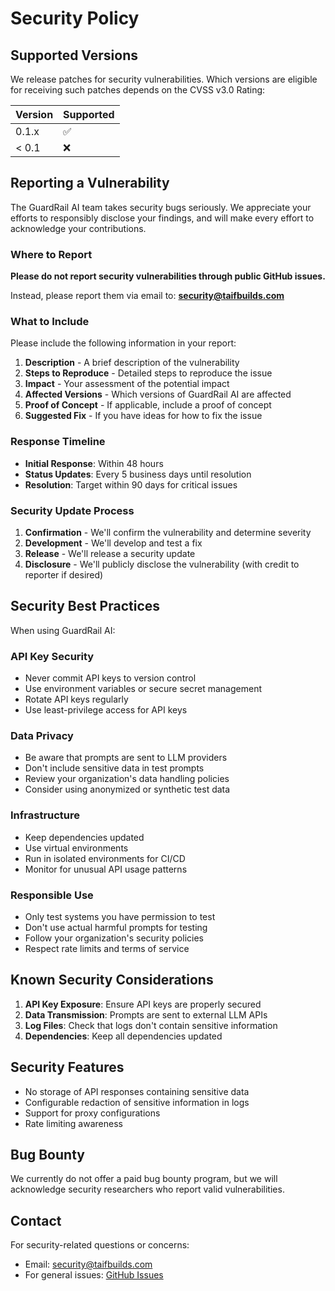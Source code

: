 # Security Policy

## Supported Versions

We release patches for security vulnerabilities. Which versions are eligible for receiving such patches depends on the CVSS v3.0 Rating:

| Version | Supported          |
| ------- | ------------------ |
| 0.1.x   | :white_check_mark: |
| < 0.1   | :x:                |

## Reporting a Vulnerability

The GuardRail AI team takes security bugs seriously. We appreciate your efforts to responsibly disclose your findings, and will make every effort to acknowledge your contributions.

### Where to Report

**Please do not report security vulnerabilities through public GitHub issues.**

Instead, please report them via email to: **security@taifbuilds.com**

### What to Include

Please include the following information in your report:

1. **Description** - A brief description of the vulnerability
2. **Steps to Reproduce** - Detailed steps to reproduce the issue
3. **Impact** - Your assessment of the potential impact
4. **Affected Versions** - Which versions of GuardRail AI are affected
5. **Proof of Concept** - If applicable, include a proof of concept
6. **Suggested Fix** - If you have ideas for how to fix the issue

### Response Timeline

- **Initial Response**: Within 48 hours
- **Status Updates**: Every 5 business days until resolution
- **Resolution**: Target within 90 days for critical issues

### Security Update Process

1. **Confirmation** - We'll confirm the vulnerability and determine severity
2. **Development** - We'll develop and test a fix
3. **Release** - We'll release a security update
4. **Disclosure** - We'll publicly disclose the vulnerability (with credit to reporter if desired)

## Security Best Practices

When using GuardRail AI:

### API Key Security
- Never commit API keys to version control
- Use environment variables or secure secret management
- Rotate API keys regularly
- Use least-privilege access for API keys

### Data Privacy
- Be aware that prompts are sent to LLM providers
- Don't include sensitive data in test prompts
- Review your organization's data handling policies
- Consider using anonymized or synthetic test data

### Infrastructure
- Keep dependencies updated
- Use virtual environments
- Run in isolated environments for CI/CD
- Monitor for unusual API usage patterns

### Responsible Use
- Only test systems you have permission to test
- Don't use actual harmful prompts for testing
- Follow your organization's security policies
- Respect rate limits and terms of service

## Known Security Considerations

1. **API Key Exposure**: Ensure API keys are properly secured
2. **Data Transmission**: Prompts are sent to external LLM APIs
3. **Log Files**: Check that logs don't contain sensitive information
4. **Dependencies**: Keep all dependencies updated

## Security Features

- No storage of API responses containing sensitive data
- Configurable redaction of sensitive information in logs
- Support for proxy configurations
- Rate limiting awareness

## Bug Bounty

We currently do not offer a paid bug bounty program, but we will acknowledge security researchers who report valid vulnerabilities.

## Contact

For security-related questions or concerns:
- Email: security@taifbuilds.com
- For general issues: [GitHub Issues](https://github.com/taifbuilds/GuardRailAI/issues)
